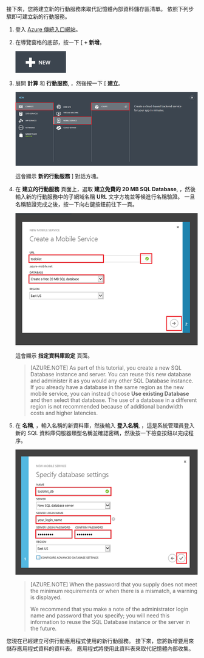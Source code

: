 

接下來，您將建立新的行動服務來取代記憶體內部資料儲存區清單。 依照下列步驟即可建立新的行動服務。

1. 登入 [Azure 傳統入口網站](https://manage.windowsazure.com/)。 
2.  在導覽窗格的底部，按一下 [ **+ 新增**。

    ![plus-new](./media/mobile-services-create-new-service-data/plus-new.png)

3.  展開 **計算** 和 **行動服務**, ，然後按一下 [ **建立**。

    ![mobile-create](./media/mobile-services-create-new-service-data/mobile-create.png)

    這會顯示 **新的行動服務** ] 對話方塊。

4.  在 **建立的行動服務** 頁面上，選取 **建立免費的 20 MB SQL Database**, ，然後輸入新的行動服務中的子網域名稱 **URL** 文字方塊並等候進行名稱驗證。 一旦名稱驗證完成之後，按一下向右鍵按鈕前往下一頁。   

    ![mobile-create-page1](./media/mobile-services-create-new-service-data/mobile-create-page1.png)

    這會顯示 **指定資料庫設定** 頁面。

    
    > [AZURE.NOTE] As part of this tutorial, you create a new SQL Database instance and server. You can reuse this new database and administer it as you would any other SQL Database instance. If you already have a database in the same region as the new mobile service, you can instead choose **Use existing Database** and then select that database. The use of a database in a different region is not recommended because of additional bandwidth costs and higher latencies.

5.  在 **名稱**, ，輸入名稱的新資料庫，然後輸入 **登入名稱**, ，這是系統管理員登入新的 SQL 資料庫伺服器類型名稱並確認密碼，然後按一下檢查按鈕以完成程序。

    ![mobile-create-page2](./media/mobile-services-create-new-service-data/mobile-create-page2.png)

    
    > [AZURE.NOTE] When the password that you supply does not meet the minimum requirements or when there is a mismatch, a warning is displayed.  
    >
    > We recommend that you make a note of the administrator login name and password that you specify; you will need this information to reuse the SQL Database instance or the server in the future.

您現在已經建立可供行動應用程式使用的新行動服務。 接下來，您將新增要用來儲存應用程式資料的資料表。 應用程式將使用此資料表來取代記憶體內部收集。


